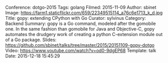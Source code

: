 Conference: dotgo-2015
Tags: golang
Filmed: 2015-11-09
Author: sbinet
Image: https://farm1.staticflickr.com/659/22349515114_a76c6e1713_k_d.jpg
Title: gopy: extending CPython with Go
Curator: sylvinus
Category: Backend
Summary: gopy is a Go command, modeled after the gomobile one. In the same fashion than gomobile for Java and Objective-C, gopy automates the drudgery work of creating a python C-extension module out of a Go package.
Slides: https://github.com/sbinet/talks/tree/master/2015/20151109-gopy-dotgo
Video: https://www.youtube.com/watch?v=od0-9dgEP68
Template: talk
Date: 2015-12-18 15:45:29